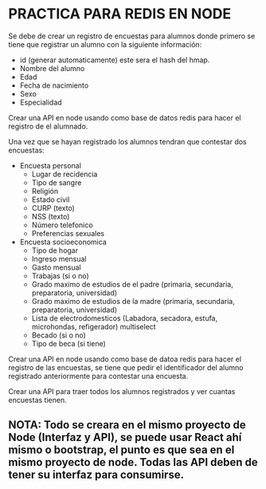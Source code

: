 # PRACTICA PARA REDIS EN NODE

Se debe de crear un registro de encuestas para alumnos donde primero se tiene que registrar un alumno con la siguiente información:
 - id (generar automaticamente) este sera el hash del hmap.
 - Nombre del alumno
 - Edad
 - Fecha de nacimiento
 - Sexo
 - Especialidad

Crear una API en node usando como base de datos redis para hacer el registro de el alumnado.

Una vez que se hayan registrado los alumnos tendran que contestar dos encuestas:

 - Encuesta personal
   - Lugar de recidencia
   - Tipo de sangre
   - Religión
   - Estado civil
   - CURP (texto)
   - NSS (texto)
   - Número telefonico
   - Preferencias sexuales
 - Encuesta socioeconomica
   - Tipo de hogar
   - Ingreso mensual
   - Gasto mensual
   - Trabajas (si o no)
   - Grado maximo de estudios de el padre (primaria, secundaria, preparatoria, universidad)
   - Grado maximo de estudios de la madre (primaria, secundaria, preparatoria, universidad)
   - Lista de electrodomesticos (Labadora, secadora, estufa, microhondas, refigerador) multiselect
   - Becado (si o no)
   - Tipo de beca (si tiene)

Crear una API en node usando como base de datoa redis para hacer el registro de las encuestas, se tiene que pedir el identificador del alumno registrado anteriormente para contestar una encuesta.

Crear una API para traer todos los alumnos registrados y ver cuantas encuestas tienen.

## NOTA: Todo se creara en el mismo proyecto de Node (Interfaz y API), se puede usar React ahí mismo o bootstrap, el punto es que sea en el mismo proyecto de node. Todas las API deben de tener su interfaz para consumirse.
